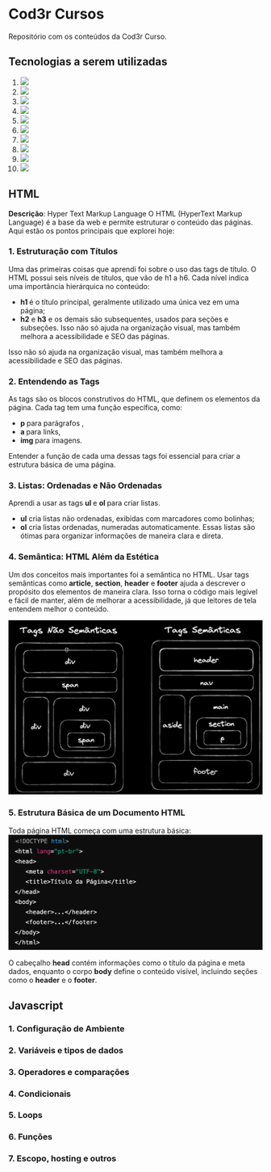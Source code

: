 # Cod3r Cursos
Repositório com os conteúdos da Cod3r Curso. 

## Tecnologias a serem utilizadas
1. <img src="https://img.shields.io/badge/HTML5-E34F26?style=for-the-badge&logo=html5&logoColor=white"/> 
2. <img src="https://img.shields.io/badge/CSS3-1572B6?style=for-the-badge&logo=css3&logoColor=white"/>
3. <img src="https://img.shields.io/badge/JavaScript-F7DF1E?style=for-the-badge&logo=javascript&logoColor=black"/>
4. <img src="https://img.shields.io/badge/TypeScript-007ACC?style=for-the-badge&logo=typescript&logoColor=white"/>
5. <img src="https://img.shields.io/badge/React-20232A?style=for-the-badge&logo=react&logoColor=61DAFB"/>
6. <img src="https://img.shields.io/badge/next%20js-000000?style=for-the-badge&logo=nextdotjs&logoColor=white"/>
7. <img src="https://img.shields.io/badge/Tailwind_CSS-38B2AC?style=for-the-badge&logo=tailwind-css&logoColor=white"/>
8. <img src="https://img.shields.io/badge/React_Native-20232A?style=for-the-badge&logo=react&logoColor=61DAFB"/>
8. <img src="https://img.shields.io/badge/nestjs-E0234E?style=for-the-badge&logo=nestjs&logoColor=white"/>
10. <img src="https://img.shields.io/badge/PostgreSQL-316192?style=for-the-badge&logo=postgresql&logoColor=white"/>

## HTML 
**Descrição**: Hyper Text Markup Language 
O HTML (HyperText Markup Language) é a base da web e permite estruturar o conteúdo das páginas. Aqui estão os pontos principais que explorei hoje:

### 1. Estruturação com Títulos

Uma das primeiras coisas que aprendi foi sobre o uso das tags de título. O HTML possui seis níveis de títulos, que vão de h1 a h6. Cada nível indica uma importância hierárquica no conteúdo:

- <b> h1 </b> é o título principal, geralmente utilizado uma única vez em uma página;
- <b>h2</b> e <b>h3</b> e os demais são subsequentes, usados para seções e subseções.
Isso não só ajuda na organização visual, mas também melhora a acessibilidade e SEO das páginas.

Isso não só ajuda na organização visual, mas também melhora a acessibilidade e SEO das páginas.

### 2. Entendendo as Tags
As tags são os blocos construtivos do HTML, que definem os elementos da página. Cada tag tem uma função específica, como:

- <b> p </b> para parágrafos ,
- <b> a </b> para links,
- <b> img </b> para imagens.

Entender a função de cada uma dessas tags foi essencial para criar a estrutura básica de uma página.

### 3. Listas: Ordenadas e Não Ordenadas
Aprendi a usar as tags <b> ul </b> e <b> ol </b> para criar listas.

- <b>ul</b> cria listas não ordenadas, exibidas com marcadores como bolinhas;
- <b>ol</b> cria listas ordenadas, numeradas automaticamente.
Essas listas são ótimas para organizar informações de maneira clara e direta.

### 4. Semântica: HTML Além da Estética
Um dos conceitos mais importantes foi a semântica no HTML. Usar tags semânticas como <b>article</b>, <b>section</b>, <b>header</b> e <b>footer</b> ajuda a descrever o propósito dos elementos de maneira clara. Isso torna o código mais legível e fácil de manter, além de melhorar a acessibilidade, já que leitores de tela entendem melhor o conteúdo.

![Tags não semânticas e semânticas](.//assets/imgs/tags_html.png)

### 5. Estrutura Básica de um Documento HTML
Toda página HTML começa com uma estrutura básica:
![Estrutura básica de um arquivo HTML](.//assets/imgs/estrutura_basica.png)

O cabeçalho <b>head</b> contém informações como o título da página e meta dados, enquanto o corpo <b>body</b> define o conteúdo visível, incluindo seções como o <b>header</b> e o <b>footer</b>.

<!-- <h4>DOM: Document Object Model</h4> -->

## Javascript
### 1. Configuração de Ambiente
### 2. Variáveis e tipos de dados 
### 3. Operadores e comparações 
### 4. Condicionais 
### 5. Loops
### 6. Funções 
### 7. Escopo, hosting e outros 